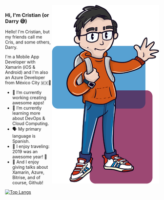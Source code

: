 <img align="right" src="https://github.com/DarryStonem/DarryStonem/blob/master/Stonem.png" alt="Cristian González illustration" width=350px height=586px/>

### Hi, I'm Cristian (or Darry 😅)

Hello! I'm Cristian, but my friends call me Cris, and some others, Darry. 

I'm a Mobile App Developer with Xamarin (iOS & Android) and I'm also an Azure Developer from México City 🇲🇽🌮

- 🔭 I’m currently working creating awesome apps!
- 🌱 I’m currently learning more about DevOps & Cloud Computing.
- 🗣 My primary language is Spanish.
- 🛂 I enjoy traveling: 2019 was an awesome year! 🛫
- 😬 And I enjoy giving talks about Xamarin, Azure, Bitrise, and of course, Github!

[![Top Langs](https://github-readme-stats.vercel.app/api/top-langs/?username=DarryStonem)](https://github.com/anuraghazra/github-readme-stats)

<!--
**DarryStonem/DarryStonem** is a ✨ _special_ ✨ repository because its `README.md` (this file) appears on your GitHub profile.

Here are some ideas to get you started:



- 👯 I’m looking to collaborate on ...
- 🤔 I’m looking for help with ...
- 💬 Ask me about ...
- 📫 How to reach me: ...
- 😄 Pronouns: ...
- ⚡ Fun fact: ...
-->
